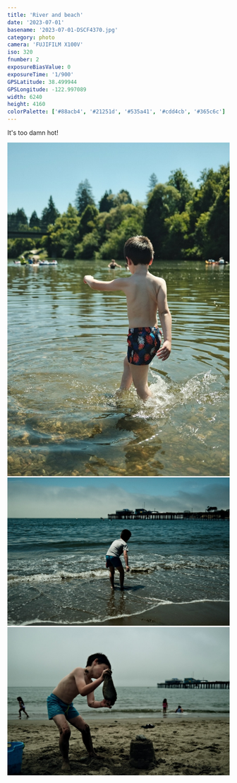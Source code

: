 ```yaml
---
title: 'River and beach'
date: '2023-07-01'
basename: '2023-07-01-DSCF4370.jpg'
category: photo
camera: 'FUJIFILM X100V'
iso: 320
fnumber: 2
exposureBiasValue: 0
exposureTime: '1/900'
GPSLatitude: 38.499944
GPSLongitude: -122.997089
width: 6240
height: 4160
colorPalette: ['#88acb4', '#21251d', '#535a41', '#cdd4cb', '#365c6c']
---
```


It's too damn hot!

<div className='photo-gallery'>
<img src="/assets/posts/DSCF4372.jpeg"/>
<img src="/assets/posts/DSCF4394.jpeg"/>
<img src="/assets/posts/DSCF4433.jpeg"/>
</div>
